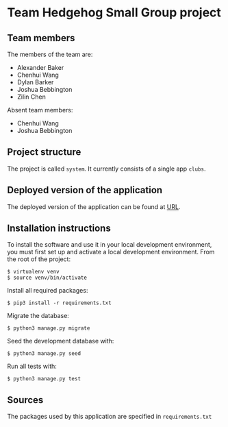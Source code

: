 # Team Hedgehog Small Group project

## Team members
The members of the team are:
- Alexander Baker
- Chenhui Wang
- Dylan Barker
- Joshua Bebbington
- Zilin Chen

Absent team members:
- Chenhui Wang
- Joshua Bebbington

## Project structure
The project is called `system`.  It currently consists of a single app `clubs`.

## Deployed version of the application
The deployed version of the application can be found at [URL](https://safe-hollows-70921.herokuapp.com/).

## Installation instructions
To install the software and use it in your local development environment, you must first set up and activate a local development environment.  From the root of the project:

```
$ virtualenv venv
$ source venv/bin/activate
```

Install all required packages:

```
$ pip3 install -r requirements.txt
```

Migrate the database:

```
$ python3 manage.py migrate
```

Seed the development database with:

```
$ python3 manage.py seed
```

Run all tests with:
```
$ python3 manage.py test
```

## Sources
The packages used by this application are specified in `requirements.txt`
